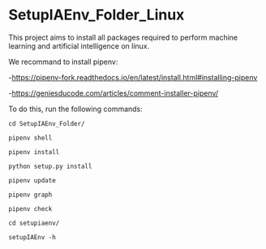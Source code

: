 # SetupIAEnv_Folder_Linux

This project aims to install all packages required to perform machine learning and artificial intelligence on linux.

We recommand to install pipenv: 

-https://pipenv-fork.readthedocs.io/en/latest/install.html#installing-pipenv

-https://geniesducode.com/articles/comment-installer-pipenv/

To do this, run the following commands:

`cd SetupIAEnv_Folder/`

`pipenv shell`

`pipenv install`

`python setup.py install`

`pipenv update`

`pipenv graph`

`pipenv check`

`cd setupiaenv/`

`setupIAEnv -h`
